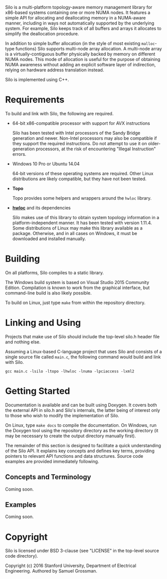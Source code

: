 Silo is a multi-platform topology-aware memory management library for x86-based systems containing one or more NUMA nodes.
It features a simple API for allocating and deallocating memory in a NUMA-aware manner, including in ways not automatically supported by the underlying system.
For example, Silo keeps track of all buffers and arrays it allocates to simplify the deallocation procedure.

In addition to simple buffer allocation (in the style of most existing `malloc`-type functions) Silo supports multi-node array allocation.
A multi-node array is a virtually-contiguous buffer physically backed by memory on different NUMA nodes.
This mode of allocation is useful for the purpose of obtaining NUMA awareness without adding an explicit software layer of indirection, relying on hardware address translation instead.

Silo is implemented using C++.


# Requirements

To build and link with Silo, the following are required.

- 64-bit x86-compatible processor with support for AVX instructions
  
  Silo has been tested with Intel processors of the Sandy Bridge generation and newer.
  Non-Intel processors may also be compatible if they support the required instructions.
  Do not attempt to use it on older-generation processors, at the risk of encountering "Illegal Instruction" errors.
  
- Windows 10 Pro or Ubuntu 14.04
  
  64-bit versions of these operating systems are required.
  Other Linux distributions are likely compatible, but they have not been tested.

- **Topo**
  
  Topo provides some helpers and wrappers around the `hwloc` library.

- [**hwloc**](https://www.open-mpi.org/projects/hwloc/) and its dependencies
  
  Silo makes use of this library to obtain system topology information in a platform-independent manner.
  It has been tested with version 1.11.4.
  Some distributions of Linux may make this library available as a package.
  Otherwise, and in all cases on Windows, it must be downloaded and installed manually.


# Building

On all platforms, Silo compiles to a static library.

The Windows build system is based on Visual Studio 2015 Community Edition. Compilation is known to work from the graphical interface, but command-line build is also likely possible.

To build on Linux, just type `make` from within the repository directory.


# Linking and Using

Projects that make use of Silo should include the top-level silo.h header file and nothing else.

Assuming a Linux-based C-language project that uses Silo and consists of a single source file called `main.c`, the following command would build and link with Silo.

    gcc main.c -lsilo -ltopo -lhwloc -lnuma -lpciaccess -lxml2


# Getting Started

Documentation is available and can be built using Doxygen.
It covers both the external API in silo.h and Silo's internals, the latter being of interest only to those who wish to modify the implementation of Silo.

On Linux, type `make docs` to compile the documentation. On Windows, run the Doxygen tool using the repository directory as the working directory (it may be necessary to create the output directory manually first).

The remainder of this section is designed to facilitate a quick understanding of the Silo API.
It explains key concepts and defines key terms, providing pointers to relevant API functions and data structures.
Source code examples are provided immediately following.


## Concepts and Terminology

Coming soon.


## Examples

Coming soon.


# Copyright

Silo is licensed under BSD 3-clause (see "LICENSE" in the top-level source code directory).

Copyright (c) 2016 Stanford University, Department of Electrical Engineering.
Authored by Samuel Grossman.

